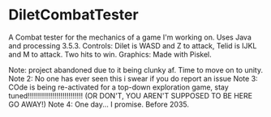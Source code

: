 # DiletCombatTester
A Combat tester for the mechanics of a game I'm working on. Uses Java and processing 3.5.3. 
Controls: Dilet is WASD and Z to attack, Telid is IJKL and M to attack. Two hits to win.
Graphics: Made with Piskel. 

Note: project abandoned due to it being clunky af. Time to move on to unity. 
Note 2: No one has ever seen this i swear if you do report an issue
Note 3: COde is being re-activated for a top-down exploration game, stay tuned!!!!!!!!!!!!!!!!!!!!!!!!!!! (OR DON'T, YOU AREN'T SUPPOSED TO BE HERE GO AWAY!)
Note 4: One day... I promise. Before 2035. 
